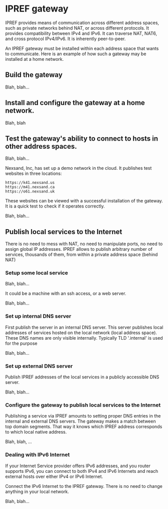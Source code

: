 # IPREF gateway
IPREF provides means of communication across different address spaces, such as private networks behind NAT, or across different protocols. It provides compatibility between IPv4 and IPv6. It can traverse NAT, NAT6, and cross protocol IPv4/IPv6. It is inherently peer-to-peer.

An IPREF gateway must be installed within each address space that wants to communicate. Here is an example of how such a gateway may be installed at a home network.

## Build the gateway
Blah, blah...

## Install and configure the gateway at a home network.
Blah, blah

## Test the gateway's ability to connect to hosts in other address spaces.
Blah, blah...

Nexsand, Inc, has set up a demo network in the cloud. It publishes test websites in three locations:

	https://k41.nexsand.us
	https://m41.nexsand.ca
	https://o61.nexsand.uk

These websites can be viewed with a successful installation of the gateway. It is a quick test to check if it operates correctly.

Blah, blah...

## Publish local services to the Internet

There is no need to mess with NAT, no need to manipulate ports, no need to assign global IP addresses. IPREF allows to publish arbitrary number of services, thousands of them, from within a private address space (behind NAT)

### Setup some local service

Blah, blah...

It could be a machine with an ssh access, or a web server.

Blah, blah...

### Set up internal DNS server

First publish the server in an internal DNS server. This server publishes local addresses of services hosted on the local network (local address space). These DNS names are only visible internally. Typically TLD '.internal' is used for the purpose

Blah, blah...

### Set up external DNS server

Publish IPREF addresses of the local services in a publicly accessible DNS server.

Blah, blah...

### Configure the gateway to publish local services to the Internet

Publishing a service via IPREF amounts to setting proper DNS entries in the internal and external DNS servers. The gateway makes a match between top domain segments. That way it knows which IPREF address corresponds to which local native address.

Blah, blah, ...

### Dealing with IPv6 Internet

If your Internet Service provider offers IPv6 addresses, and you router supports IPv6, you can connect to both IPv4 and IPv6 Internets and reach external hosts over either IPv4 or IPv6 Internet.

Connect the IPv6 Internet to the IPREF gateway. There is no need to change anything in your local network.

Blah, blah...
